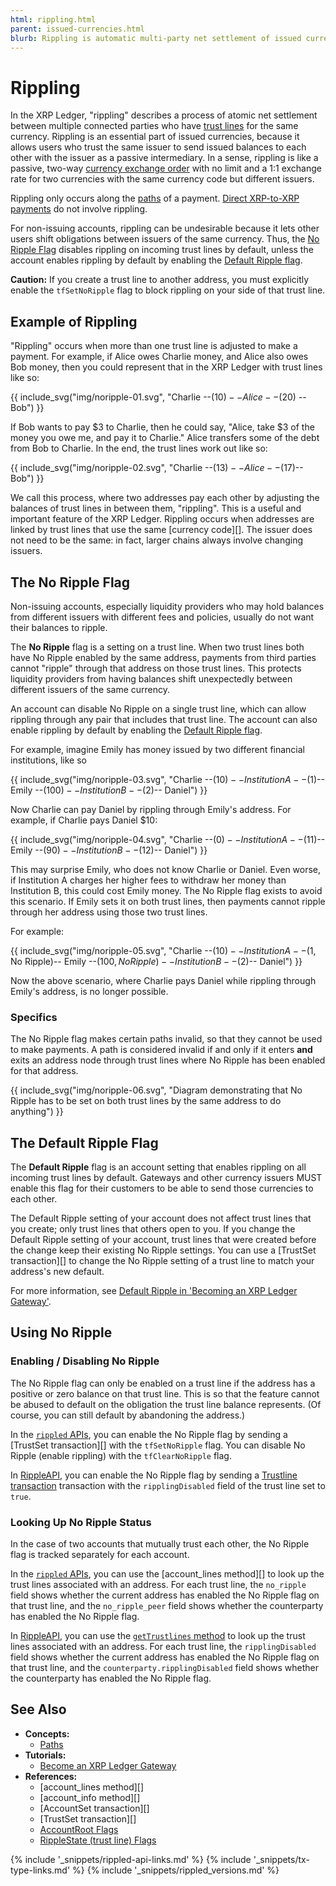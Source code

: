 ```yaml
---
html: rippling.html
parent: issued-currencies.html
blurb: Rippling is automatic multi-party net settlement of issued currency balances.
---
```

# Rippling

In the XRP Ledger, "rippling" describes a process of atomic net settlement between multiple connected parties who have [trust lines](trust-lines-and-issuing.html) for the same currency. Rippling is an essential part of issued currencies, because it allows users who trust the same issuer to send issued balances to each other with the issuer as a passive intermediary. In a sense, rippling is like a passive, two-way [currency exchange order](offers.html) with no limit and a 1:1 exchange rate for two currencies with the same currency code but different issuers.

Rippling only occurs along the [paths](paths.html) of a payment. [Direct XRP-to-XRP payments](direct-xrp-payments.html) do not involve rippling.

For non-issuing accounts, rippling can be undesirable because it lets other users shift obligations between issuers of the same currency. Thus, the [No Ripple Flag](#the-no-ripple-flag) disables rippling on incoming trust lines by default, unless the account enables rippling by default by enabling the [Default Ripple flag](#the-default-ripple-flag).

**Caution:** If you create a trust line to another address, you must explicitly enable the `tfSetNoRipple` flag to block rippling on your side of that trust line.

## Example of Rippling

"Rippling" occurs when more than one trust line is adjusted to make a payment. For example, if Alice owes Charlie money, and Alice also owes Bob money, then you could represent that in the XRP Ledger with trust lines like so:

{{ include_svg("img/noripple-01.svg", "Charlie --($10)-- Alice -- ($20) -- Bob") }}

If Bob wants to pay $3 to Charlie, then he could say, "Alice, take $3 of the money you owe me, and pay it to Charlie." Alice transfers some of the debt from Bob to Charlie. In the end, the trust lines work out like so:

{{ include_svg("img/noripple-02.svg", "Charlie --($13)-- Alice --($17)-- Bob") }}

We call this process, where two addresses pay each other by adjusting the balances of trust lines in between them, "rippling". This is a useful and important feature of the XRP Ledger. Rippling occurs when addresses are linked by trust lines that use the same [currency code][]. The issuer does not need to be the same: in fact, larger chains always involve changing issuers.

## The No Ripple Flag

Non-issuing accounts, especially liquidity providers who may hold balances from different issuers with different fees and policies, usually do not want their balances to ripple.

The **No Ripple** flag is a setting on a trust line. When two trust lines both have No Ripple enabled by the same address, payments from third parties cannot "ripple" through that address on those trust lines. This protects liquidity providers from having balances shift unexpectedly between different issuers of the same currency.

An account can disable No Ripple on a single trust line, which can allow rippling through any pair that includes that trust line. The account can also enable rippling by default by enabling the [Default Ripple flag](#the-default-ripple-flag).

For example, imagine Emily has money issued by two different financial institutions, like so

{{ include_svg("img/noripple-03.svg", "Charlie --($10)-- Institution A --($1)-- Emily --($100)-- Institution B --($2)-- Daniel") }}

Now Charlie can pay Daniel by rippling through Emily's address. For example, if Charlie pays Daniel $10:

{{ include_svg("img/noripple-04.svg", "Charlie --($0)-- Institution A --($11)-- Emily --($90)-- Institution B --($12)-- Daniel") }}

This may surprise Emily, who does not know Charlie or Daniel. Even worse, if Institution A charges her higher fees to withdraw her money than Institution B, this could cost Emily money. The No Ripple flag exists to avoid this scenario. If Emily sets it on both trust lines, then payments cannot ripple through her address using those two trust lines.

For example:

{{ include_svg("img/noripple-05.svg", "Charlie --($10)-- Institution A --($1, No Ripple)-- Emily --($100, No Ripple)-- Institution B --($2)-- Daniel") }}

Now the above scenario, where Charlie pays Daniel while rippling through Emily's address, is no longer possible.

### Specifics

The No Ripple flag makes certain paths invalid, so that they cannot be used to make payments. A path is considered invalid if and only if it enters **and** exits an address node through trust lines where No Ripple has been enabled for that address.

{{ include_svg("img/noripple-06.svg", "Diagram demonstrating that No Ripple has to be set on both trust lines by the same address to do anything") }}


## The Default Ripple Flag

The **Default Ripple** flag is an account setting that enables rippling on all incoming trust lines by default. Gateways and other currency issuers MUST enable this flag for their customers to be able to send those currencies to each other.

The Default Ripple setting of your account does not affect trust lines that you create; only trust lines that others open to you. If you change the Default Ripple setting of your account, trust lines that were created before the change keep their existing No Ripple settings. You can use a [TrustSet transaction][] to change the No Ripple setting of a trust line to match your address's new default.

For more information, see [Default Ripple in 'Becoming an XRP Ledger Gateway'](become-an-xrp-ledger-gateway.html#default-ripple).


## Using No Ripple
<!--{# TODO: move these things into their own tutorials #}-->

### Enabling / Disabling No Ripple

The No Ripple flag can only be enabled on a trust line if the address has a positive or zero balance on that trust line. This is so that the feature cannot be abused to default on the obligation the trust line balance represents. (Of course, you can still default by abandoning the address.)

In the [`rippled` APIs](rippled-api.html), you can enable the No Ripple flag by sending a [TrustSet transaction][] with the `tfSetNoRipple` flag. You can disable No Ripple (enable rippling) with the `tfClearNoRipple` flag.

In [RippleAPI](rippleapi-reference.html), you can enable the No Ripple flag by sending a [Trustline transaction](rippleapi-reference.html#preparetrustline) transaction with the `ripplingDisabled` field of the trust line set to `true`. <!-- SPELLING_IGNORE: trustline -->


### Looking Up No Ripple Status

In the case of two accounts that mutually trust each other, the No Ripple flag is tracked separately for each account.

In the [`rippled` APIs](rippled-api.html), you can use the [account_lines method][] to look up the trust lines associated with an address. For each trust line, the `no_ripple` field shows whether the current address has enabled the No Ripple flag on that trust line, and the `no_ripple_peer` field shows whether the counterparty has enabled the No Ripple flag.

In [RippleAPI](rippleapi-reference.html), you can use the [`getTrustlines` method](rippleapi-reference.html#gettrustlines) to look up the trust lines associated with an address. For each trust line, the `ripplingDisabled` field shows whether the current address has enabled the No Ripple flag on that trust line, and the `counterparty.ripplingDisabled` field shows whether the counterparty has enabled the No Ripple flag.


## See Also

- **Concepts:**
    - [Paths](paths.html)
- **Tutorials:**
    - [Become an XRP Ledger Gateway](become-an-xrp-ledger-gateway.html)
- **References:**
    - [account_lines method][]
    - [account_info method][]
    - [AccountSet transaction][]
    - [TrustSet transaction][]
    - [AccountRoot Flags](accountroot.html#accountroot-flags)
    - [RippleState (trust line) Flags](ripplestate.html#ripplestate-flags)

<!--{# common link defs #}-->
{% include '_snippets/rippled-api-links.md' %}
{% include '_snippets/tx-type-links.md' %}
{% include '_snippets/rippled_versions.md' %}
